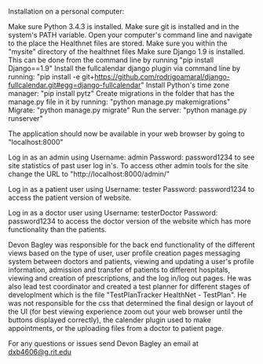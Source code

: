 Installation on a personal computer:

Make sure Python 3.4.3 is installed.
Make sure git is installed and in the system's PATH variable.
Open your computer's command line and navigate to the place the Healthnet files are stored.
Make sure you within the "mysite" directory of the healthnet files
Make sure Django 1.9 is installed. This can be done from the command line by running "pip install Django==1.9"
Install the fullcalendar django plugin via command line by running: "pip install -e git+https://github.com/rodrigoamaral/django-fullcalendar.git#egg=django-fullcalendar"
Install Python's time zone manager: "pip install pytz"
Create migrations in the folder that has the manage.py file in it by running: "python manage.py makemigrations"
Migrate: "python manage.py migrate"
Run the server: "python manage.py runserver"

The application should now be available in your web browser by going to "localhost:8000"

Log in as an admin using Username: admin Password: password1234 to see site statistics of past user log in's. To access other admin
tools for the site change the URL to "http://localhost:8000/admin/"

Log in as a patient user using Username: tester Password: password1234 to access the patient version of website.

Log in as a doctor user using Username: testerDoctor Password: password1234 to access the doctor version of the website which has more
functionality than the patients.

Devon Bagley was responsible for the back end functionality of the different views based on the type of user, user profile creation pages
messaging system between doctors and patients, viewing and updating a user's profile information, admission and transfer of patients to
different hospitals, viewing and creation of prescriptions, and the log in/log out pages. He was also lead test coordinator and created
a test planner for different stages of developlment which is the file "TestPlanTracker HealthNet - TestPlan".
He was not responsible for the css that determined the final design or layout of the UI (for best viewing experience zoom out your web
browser until the buttons displayed correctly), the calender plugin used to make appointments, or the
uploading files from a doctor to patient page.

For any questions or issues send Devon Bagley an email at dxb4606@g.rit.edu
